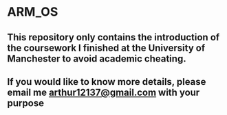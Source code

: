 # ARM_OS

## This repository only contains the introduction of the coursework I finished at the University of Manchester to avoid academic cheating.
## If you would like to know more details, please email me arthur12137@gmail.com with your purpose
